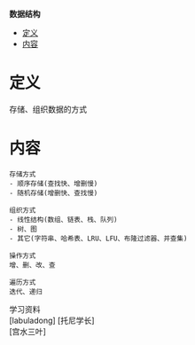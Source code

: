 **数据结构**
- [定义](#定义)
- [内容](#内容)

# 定义 #
存储、组织数据的方式

# 内容 #
```
存储方式  
- 顺序存储(查找快、增删慢)  
- 随机存储(增删快、查找慢)  

组织方式  
- 线性结构(数组、链表、栈、队列)  
- 树、图  
- 其它(字符串、哈希表、LRU、LFU、布隆过滤器、并查集)  

操作方式  
增、删、改、查  

遍历方式
迭代、递归  
```

学习资料  
[labuladong]
[托尼学长]  
[宫水三叶]  